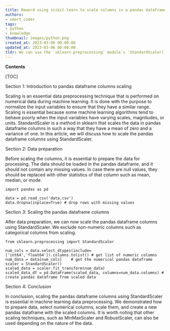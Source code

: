 ```yaml
---
title: Reword using scikit-learn to scale columns in a pandas dataframe
authors:
- smart_coder
tags:
- python
- knowledge
thumbnail: images/python.png
created_at: 2023-03-06 00:00:00
updated_at: 2023-03-06 00:00:00
tldr: We can use the `sklearn.preprocessing` module`s `StandardScaler()` or `MinMaxScaler()` function to scale columns of a pandas dataframe in Python.
---
```


**Contents**

[TOC]

Section 1: Introduction to pandas dataframe columns scaling

Scaling is an essential data preprocessing technique that is performed on numerical data during machine learning. It is done with the purpose to normalize the input variables to ensure that they have a similar range. Scaling is essential because some machine learning algorithms tend to behave poorly when the input variables have varying scales, magnitudes, or units. StandardScaler is a method in sklearn that scales the data in pandas dataframe columns in such a way that they have a mean of zero and a variance of one. In this article, we will discuss how to scale the pandas dataframe columns using StandardScaler.

Section 2: Data preparation 

Before scaling the columns, it is essential to prepare the data for processing. The data should be loaded in the pandas dataframe, and it should not contain any missing values. In case there are null values, they should be replaced with other statistics of that column such as mean, median, or mode.  

```
import pandas as pd

data = pd.read_csv('data.csv')
data.dropna(inplace=True) # drop rows with missing values
```

Section 3: Scaling the pandas dataframe columns 

After data preparation, we can now scale the pandas dataframe columns using StandardScaler. We exclude non-numeric columns such as categorical columns from scaling.

```
from sklearn.preprocessing import StandardScaler

num_cols = data.select_dtypes(include=['int64','float64']).columns.tolist() # get list of numeric columns
num_data = data[num_cols]    # get the numerical pandas dataframe 
scaler = StandardScaler()
scaled_data = scaler.fit_transform(num_data)
scaled_data_df = pd.DataFrame(scaled_data, columns=num_data.columns) # create pandas dataframe from scaled data
```

Section 4: Conclusion 

In conclusion, scaling the pandas dataframe columns using StandardScaler is essential in machine learning data preprocessing. We demonstrated how to prepare data, select numerical columns, scale them, and create a new pandas dataframe with the scaled columns. It is worth noting that other scaling techniques, such as MinMaxScaler and RobustScaler, can also be used depending on the nature of the data.
